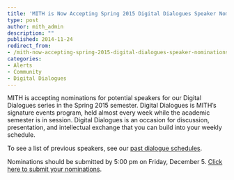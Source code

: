 ```yaml
---
title: 'MITH is Now Accepting Spring 2015 Digital Dialogues Speaker Nominations!'
type: post
author: mith_admin
description: ""
published: 2014-11-24
redirect_from: 
- /mith-now-accepting-spring-2015-digital-dialogues-speaker-nominations/
categories:
- Alerts
- Community
- Digital Dialogues
---
```

MITH is accepting nominations for potential speakers for our Digital Dialogues series in the Spring 2015 semester. Digital Dialogues is MITH’s signature events program, held almost every week while the academic semester is in session. Digital Dialogues is an occasion for discussion, presentation, and intellectual exchange that you can build into your weekly schedule.

To see a list of previous speakers, see our [past dialogue schedules](http://mith.umd.edu/digital-dialogues/past-dialogue-schedules/).

Nominations should be submitted by 5:00 pm on Friday, December 5. [Click here to submit your nominations](https://docs.google.com/forms/d/1FY9aI5-izqIFt78Wg1-ljCGZ4tujr3fiwpm1TB5AZ9k/viewform#start=openform).

